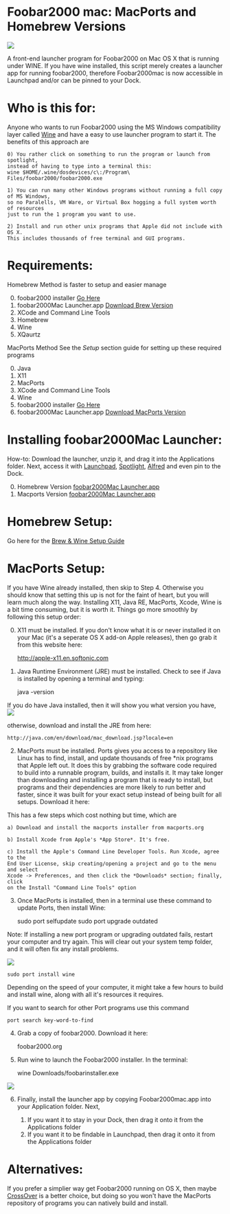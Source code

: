 Foobar2000 mac: MacPorts and Homebrew Versions
===============
<img src="https://raw.github.com/xeoron/foobar2000-mac/master/images/foobar2000mac.png"/>

A front-end launcher program for Foobar2000 on Mac OS X that is running under WINE. If you have wine installed, this script merely creates a launcher app for running foobar2000, therefore Foobar2000mac is now accessible in Launchpad and/or can be pinned to your Dock. 

Who is this for:
========
Anyone who wants to run Foobar2000 using the MS Windows compatibility layer called <a href="http://www.winehq.org">Wine</a> and have a easy to use launcher program to start it. The benefits of this approach are

	0) You rather click on something to run the program or launch from spotlight, 
	instead of having to type into a terminal this: 
	wine $HOME/.wine/dosdevices/c\:/Program\ Files/foobar2000/foobar2000.exe
	
	1) You can run many other Windows programs without running a full copy of MS Windows, 
	so no Paralells, VM Ware, or Virtual Box hogging a full system worth of resources 
	just to run the 1 program you want to use.
	
	2) Install and run other unix programs that Apple did not include with OS X. 
	This includes thousands of free terminal and GUI programs.
	
Requirements:
========

Homebrew Method is faster to setup and easier manage

0) foobar2000 installer <a href="https://foobar2000.org/">Go Here</a>
1) foobar2000Mac Launcher.app <a href="https://raw.github.com/xeoron/foobar2000-mac/master/install/Homebrew-Version/foobar2000Mac_Launcher.app.zip">Download Brew Version</a>
2) XCode and Command Line Tools
3) Homebrew
3) Wine
4) XQaurtz

MacPorts Method See the *Setup* section guide for setting up these required programs

0) Java
1) X11
2) MacPorts
3) XCode and Command Line Tools
4) Wine
5) foobar2000 installer <a href="https://foobar2000.org/">Go Here</a>
6) foobar2000Mac Launcher.app  <a href="https://raw.github.com/xeoron/foobar2000-mac/master/install/Macports-Version/foobar2000Mac_Launcher.app.zip">Download MacPorts Version</a>  


Installing foobar2000Mac Launcher:
======
How-to: Download the launcher, unzip it, and drag it into the Applications folder. Next, access it with <a href="https://support.apple.com/en-us/HT202635">Launchpad</a>, <a href="https://support.apple.com/en-us/HT204014">Spotlight</a>, <a href="https://www.alfredapp.com/">Alfred</a> and even pin to the Dock.

0) Homebrew Version <a href="https://raw.github.com/xeoron/foobar2000-mac/master/install/Homebrew-Version/foobar2000Mac_Launcher.app.zip">foobar2000Mac Launcher.app</a>
1) Macports Version <a href="https://raw.github.com/xeoron/foobar2000-mac/master/install/Macports-Version/foobar2000Mac_Launcher.app.zip">foobar2000Mac Launcher.app</a>  
	

Homebrew Setup:
======
	
Go here for the <a href="https://www.davidbaumgold.com/tutorials/wine-mac/" target="_blank">Brew & Wine Setup Guide</a>
		
		
MacPorts Setup: 
======
If you have Wine already installed, then skip to Step 4. Otherwise you should know that setting this up is not for the faint of heart, but you will learn much along the way. Installing X11, Java RE, MacPorts, Xcode, Wine is a bit time consuming, but it is worth it.
Things go more smoothly by following this setup order:

0) X11 must be installed. If you don't know what it is or never installed it on your Mac (it's a seperate OS X add-on Apple releases), then go grab it from this website here: 

	http://apple-x11.en.softonic.com

1) Java Runtime Environment (JRE) must be installed. Check to see if Java is installed by opening a terminal and typing: 

	java -version 
	
If you do have Java installed, then it will show you what version you have, 
<img src="https://raw.github.com/xeoron/foobar2000-mac/master/images/check_java_version.png"/>

otherwise, download and install the JRE from here:

	http://java.com/en/download/mac_download.jsp?locale=en 
	
2) MacPorts must be installed. Ports gives you access to a repository like Linux has to find, install, and update thousands of free *nix programs that Apple left out. It does this by grabbing the software code required to build into a runnable program, builds, and installs it. It may take longer than downloading and installing a program that is ready to install, but programs and their dependencies are more likely to run better and faster, since it was built for your exact setup instead of being built for all setups. Download it here:

 This has a few steps which cost nothing but time, which are 

	a) Download and install the macports installer from macports.org
	
	b) Install Xcode from Apple's *App Store*. It's free.
	
	c) Install the Apple's Command Line Developer Tools. Run Xcode, agree to the 
	End User License, skip creating/opening a project and go to the menu and select 
	Xcode -> Preferences, and then click the *Downloads* section; finally, click 
	on the Install "Command Line Tools" option

3) Once MacPorts is installed, then in a terminal use these command to update Ports, then install Wine: 

    sudo port selfupdate
    sudo port upgrade outdated

Note: 
	 If installing a new port program or upgrading outdated fails, restart your computer and try again. 
	 This will clear out your system temp folder, and it will often fix any install problems.

<img src="https://raw.github.com/xeoron/foobar2000-mac/master/images/update_ports.png"/>
    
    sudo port install wine

 Depending on the speed of your computer, it might take a few hours to build and install wine, along with all it's resources it requires.

 If you want to search for other Port programs use this command
 
 	port search key-word-to-find


4) Grab a copy of foobar2000. Download it here:
    
    foobar2000.org

5) Run wine to launch the Foobar2000 installer. In the terminal: 

    wine Downloads/foobarinstaller.exe

<img src="https://raw.github.com/xeoron/foobar2000-mac/master/images/install_foobar2000.png"/>

6) Finally, install the launcher app by copying Foobar2000mac.app into your Application folder. Next,

	1) If you want it to stay in your Dock, then drag it onto it from the Applications folder
	2) If you want it to be findable in Launchpad, then drag it onto it from the Applications folder


Alternatives:
=====
If you prefer a simplier way get Foobar2000 running on OS X, then maybe <a href="http://www.codeweavers.com/">CrossOver</a> is a better choice, but doing so you won't have the MacPorts repository of programs you can natively build and install.
